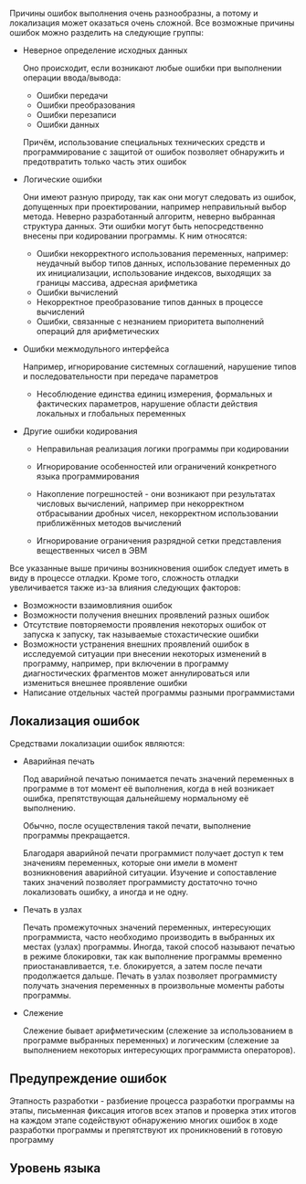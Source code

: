Причины ошибок выполнения очень разнообразны, а потому и локализация может оказаться очень сложной. Все возможные причины ошибок можно разделить на следующие группы:

- Неверное определение исходных данных

  Оно происходит, если возникают любые ошибки при выполнении операции ввода/вывода:

    - Ошибки передачи
    - Ошибки преобразования
    - Ошибки перезаписи
    - Ошибки данных

  Причём, использование специальных технических средств и программирование с защитой от ошибок позволяет обнаружить и предотвратить только часть этих ошибок

- Логические ошибки

  Они имеют разную природу, так как они могут следовать из ошибок, допущенных при проектировании, например неправильный выбор метода. Неверно разработанный алгоритм, неверно выбранная структура данных. Эти ошибки могут быть непосредственно внесены при кодировании программы. К ним относятся:

    - Ошибки некорректного использования переменных, например: неудачный выбор типов данных, использование переменных до их инициализации, использование индексов, выходящих за границы массива, адресная арифметика
    - Ошибки вычислений
    - Некорректное преобразование типов данных в процессе вычислений
    - Ошибки, связанные с незнанием приоритета выполнений операций для арифметических 

- Ошибки межмодульного интерфейса

  Например, игнорирование системных соглашений, нарушение типов и последовательности при передаче параметров

  - Несоблюдение единства единиц измерения, формальных и фактических параметров, нарушение области действия локальных и глобальных переменных

- Другие ошибки кодирования

  - Неправильная реализация логики программы при кодировании

  - Игнорирование особенностей или ограничений конкретного языка программирования

  - Накопление погрешностей - они возникают при результатах числовых вычислений, например при некорректном отбрасывании дробных чисел, некорректном использовании приближённых методов вычислений

  - Игнорирование ограничения разрядной сетки представления вещественных чисел в ЭВМ

Все указанные выше причины возникновения ошибок следует иметь в виду в процессе отладки. Кроме того, сложность отладки увеличивается также из-за влияния следующих факторов:

- Возможности взаимовлияния ошибок
- Возможности получения внешних проявлений разных ошибок
- Отсутствие повторяемости проявления некоторых ошибок от запуска к запуску, так называемые стохастические ошибки
- Возможности устранения внешних проявлений ошибок в исследуемой ситуации при внесении некоторых изменений в программу, например, при включении в программу диагностических фрагментов может аннулироваться или измениться внешнее проявление ошибки
- Написание отдельных частей программы разными программистами

## Локализация ошибок

Средствами локализации ошибок являются:

- Аварийная печать

  Под аварийной печатью понимается печать значений переменных в программе в тот момент её выполнения, когда в ней возникает ошибка, препятствующая дальнейшему нормальному её выполнению.

  Обычно, после осуществления такой печати, выполнение программы прекращается.

  Благодаря аварийной печати программист получает доступ к тем значениям переменных, которые они имели в момент возникновения аварийной ситуации. Изучение и сопоставление таких значений позволяет программисту достаточно точно локализовать ошибку, а иногда и не одну.

- Печать в узлах

  Печать промежуточных значений переменных, интересующих программиста, часто необходимо производить в выбранных их местах (узлах) программы. Иногда, такой способ называют печатью в режиме блокировки, так как выполнение программы временно приостанавливается, т.е. блокируется, а затем после печати продолжается дальше. Печать в узлах позволяет программисту получать значения переменных в произвольные моменты работы программы.

- Слежение

  Слежение бывает арифметическим (слежение за использованием в программе выбранных переменных) и логическим (слежение за выполнением некоторых интересующих программиста операторов).

## Предупреждение ошибок

Этапность разработки - разбиение процесса разработки программы на этапы, письменная фиксация итогов всех этапов и проверка этих итогов на каждом этапе содействуют обнаружению многих ошибок в ходе разработки программы и препятствуют их проникновений в готовую программу

## Уровень языка